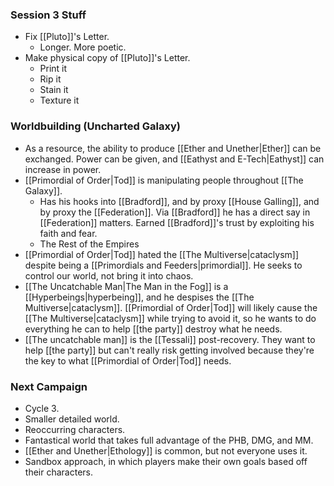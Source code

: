 ### Session 3 Stuff
- Fix [[Pluto]]'s Letter. 
	- Longer. More poetic. 
- Make physical copy of [[Pluto]]'s Letter.
	- Print it
	- Rip it
	- Stain it
	- Texture it

### Worldbuilding (Uncharted Galaxy)
- As a resource, the ability to produce [[Ether and Unether|Ether]] can be exchanged. Power can be given, and [[Eathyst and E-Tech|Eathyst]] can increase in power. 
- [[Primordial of Order|Tod]] is manipulating people throughout [[The Galaxy]].
	- Has his hooks into [[Bradford]], and by proxy [[House Galling]], and by proxy the [[Federation]]. Via [[Bradford]] he has a direct say in [[Federation]] matters. Earned [[Bradford]]'s trust by exploiting his faith and fear.
	- The Rest of the Empires
- [[Primordial of Order|Tod]] hated the [[The Multiverse|cataclysm]] despite being a [[Primordials and Feeders|primordial]]. He seeks to control our world, not bring it into chaos. 
- [[The Uncatchable Man|The Man in the Fog]] is a [[Hyperbeings|hyperbeing]], and he despises the [[The Multiverse|cataclysm]]. [[Primordial of Order|Tod]] will likely cause the [[The Multiverse|cataclysm]] while trying to avoid it, so he wants to do everything he can to help [[the party]] destroy what he needs. 
- [[The uncatchable man]] is the [[Tessali]] post-recovery. They want to help [[the party]] but can't really risk getting involved because they're the key to what [[Primordial of Order|Tod]] needs. 


### Next Campaign
- Cycle 3. 
- Smaller detailed world.
- Reoccurring characters.
- Fantastical world that takes full advantage of the PHB, DMG, and MM. 
- [[Ether and Unether|Ethology]] is common, but not everyone uses it. 
- Sandbox approach, in which players make their own goals based off their characters. 
